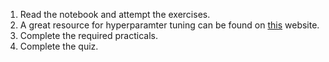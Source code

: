 1. Read the notebook and attempt the exercises.
2. A great resource for hyperparamter tuning can be found on [this](https://neptune.ai/blog/hyperparameter-tuning-in-python-a-complete-guide-2020) website.
3. Complete the required practicals.
4. Complete the quiz.